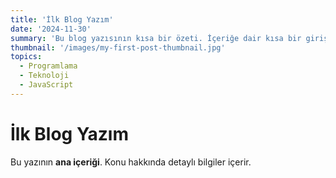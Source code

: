 ```yaml
---
title: 'İlk Blog Yazım'
date: '2024-11-30'
summary: 'Bu blog yazısının kısa bir özeti. İçeriğe dair kısa bir giriş sunar.'
thumbnail: '/images/my-first-post-thumbnail.jpg'
topics:
  - Programlama
  - Teknoloji
  - JavaScript
---
```


# İlk Blog Yazım

Bu yazının **ana içeriği**. Konu hakkında detaylı bilgiler içerir.
